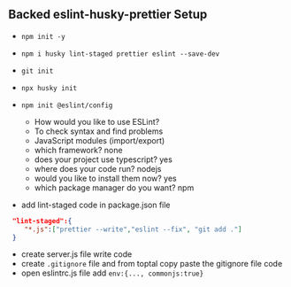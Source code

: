 ## Backed eslint-husky-prettier Setup 
* `npm init -y`
* `npm i husky lint-staged prettier eslint --save-dev` 
* `git init`
* `npx husky init`
* `npm init @eslint/config`
  - How would you like to use ESLint?
   - To check syntax and find problems
   - JavaScript modules (import/export)
   - which framework? none 
   - does your project use typescript? yes
   - where does your code run? nodejs 
   - would you like to install them now? yes 
   - which package manager do you want? npm

* add lint-staged code in package.json file 
```json 
 "lint-staged":{
    "*.js":["prettier --write","eslint --fix", "git add ."]
 }
```

* create server.js file write code 
* create `.gitignore` file and from toptal copy paste the gitignore file code 
* open eslintrc.js file add `env:{..., commonjs:true}`